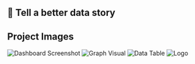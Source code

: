 ## 👻 Tell a better data story

## Project Images

![Dashboard Screenshot](https://github.com/your_username/your_repo_name/blob/main/images/dashboard.png)
![Graph Visual](https://github.com/your_username/your_repo_name/blob/main/images/graph.png)
![Data Table](https://github.com/your_username/your_repo_name/blob/main/images/table.png)
![Logo](https://github.com/your_username/your_repo_name/blob/main/images/logo.png)
